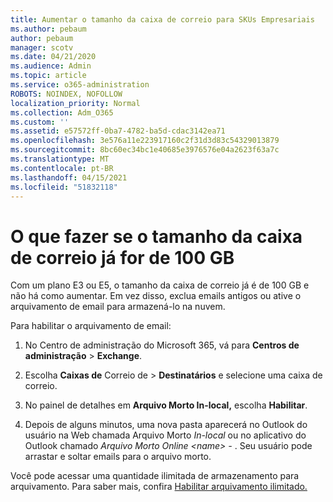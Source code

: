 ```yaml
---
title: Aumentar o tamanho da caixa de correio para SKUs Empresariais
ms.author: pebaum
author: pebaum
manager: scotv
ms.date: 04/21/2020
ms.audience: Admin
ms.topic: article
ms.service: o365-administration
ROBOTS: NOINDEX, NOFOLLOW
localization_priority: Normal
ms.collection: Adm_O365
ms.custom: ''
ms.assetid: e57572ff-0ba7-4782-ba5d-cdac3142ea71
ms.openlocfilehash: 3e576a11e223917160c2f31d3d83c54329013879
ms.sourcegitcommit: 8bc60ec34bc1e40685e3976576e04a2623f63a7c
ms.translationtype: MT
ms.contentlocale: pt-BR
ms.lasthandoff: 04/15/2021
ms.locfileid: "51832118"
---
```

# <a name="what-to-do-if-your-mailbox-size-is-already-100gb"></a>O que fazer se o tamanho da caixa de correio já for de 100 GB

Com um plano E3 ou E5, o tamanho da caixa de correio já é de 100 GB e não há como aumentar. Em vez disso, exclua emails antigos ou ative o arquivamento de email para armazená-lo na nuvem. 
  
Para habilitar o arquivamento de email:
  
1. No Centro de administração do Microsoft 365, vá para **Centros de administração** \> **Exchange**. 
    
2. Escolha **Caixas de** Correio de \> **Destinatários** e selecione uma caixa de correio. 
    
3. No painel de detalhes em **Arquivo Morto In-local,** escolha **Habilitar**. 
    
4. Depois de alguns minutos, uma nova pasta aparecerá no Outlook do usuário na Web chamada Arquivo Morto *In-local* ou no aplicativo do Outlook chamado *Arquivo Morto Online \<name\> -* . Seu usuário pode arrastar e soltar emails para o arquivo morto. 
    
Você pode acessar uma quantidade ilimitada de armazenamento para arquivamento. Para saber mais, confira [Habilitar arquivamento ilimitado.](https://docs.microsoft.com/microsoft-365/compliance/enable-unlimited-archiving)
  

